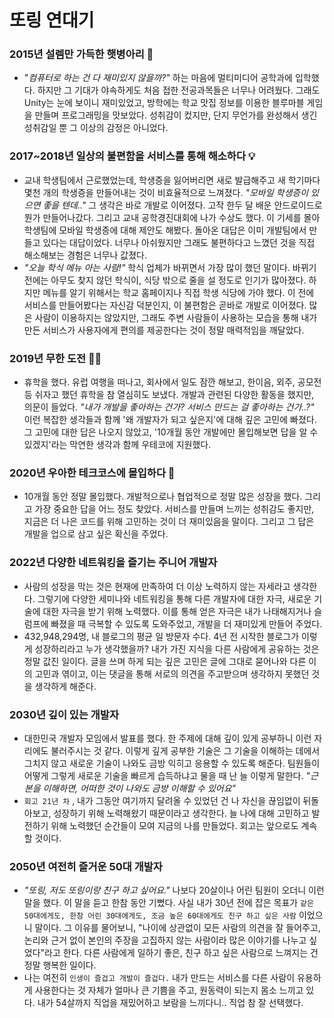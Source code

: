 # 또링 연대기

### 2015년 설렘만 가득한 햇병아리 🐣

- "*컴퓨터로 하는 건 다 재미있지 않을까?"* 하는 마음에 멀티미디어 공학과에 입학했다. 하지만 그 기대가 야속하게도 처음 접한 전공과목들은 너무나 어려웠다. 그래도 Unity는 눈에 보이니 재미있었고, 방학에는 학교 맛집 정보를 이용한 블루마블 게임을 만들며 프로그래밍을 맛보았다. 성취감이 컸지만, 단지 무언가를 완성해서 생긴 성취감일 뿐 그 이상의 감정은 아니었다.

### 2017~2018년 일상의 불편함을 서비스를 통해 해소하다 💡

- 교내 학생팀에서 근로했었는데, 학생증을 잃어버리면 새로 발급해주고 새 학기마다 몇천 개의 학생증을 만들어내는 것이 비효율적으로 느껴졌다. *"모바일 학생증이 있으면 좋을 텐데.."* 그 생각은 바로 개발로 이어졌다. 고작 한두 달 배운 안드로이드로 뭔가 만들어나갔다. 그리고 교내 공학경진대회에 나가 수상도 했다. 이 기세를 몰아 학생팀에 모바일 학생증에 대해 제안도 해봤다. 돌아온 대답은 이미 개발팀에서 만들고 있다는 대답이었다. 너무나 아쉬웠지만 그래도 불편하다고 느꼈던 것을 직접 해소해보는 경험은 너무나 값졌다.
- *"오늘 학식 메뉴 아는 사람!"* 학식 업체가 바뀌면서 가장 많이 했던 말이다. 바뀌기 전에는 아무도 찾지 않던 학식이, 식당 밖으로 줄을 설 정도로 인기가 많아졌다. 하지만 메뉴를 알기 위해서는 학교 홈페이지나 직접 학생 식당에 가야 했다. 이 전에 서비스를 만들어봤다는 자신감 덕분인지, 이 불편함은 곧바로 개발로 이어졌다. 많은 사람이 이용하지는 않았지만, 그래도 주변 사람들이 사용하는 모습을 통해 내가 만든 서비스가 사용자에게 편의를 제공한다는 것이 정말 매력적임을 깨달았다.

### 2019년 무한 도전 🏃🏻

- 휴학을 했다. 유럽 여행을 떠나고, 회사에서 일도 잠깐 해보고, 한이음, 외주, 공모전 등 쉬자고 했던 휴학을 참 열심히도 보냈다. 개발과 관련된 다양한 활동을 했지만, 의문이 들었다. *"내가 개발을 좋아하는 건가? 서비스 만드는 걸 좋아하는 건가..?"* 이런 복잡한 생각들과 함께 '왜 개발자가 되고 싶은지'에 대해 깊은 고민에 빠졌다. 그 고민에 대한 답은 나오지 않았고, '10개월 동안 개발에만 몰입해보면 답을 알 수 있겠지'라는 막연한 생각과 함께 우테코에 지원했다.

### 2020년 우아한 테크코스에 몰입하다 🎯

- 10개월 동안 정말 몰입했다. 개발적으로나 협업적으로 정말 많은 성장을 했다. 그리고 가장 중요한 답을 어느 정도 찾았다. 서비스를 만들며 느끼는 성취감도 좋지만, 지금은 더 나은 코드를 위해 고민하는 것이 더 재미있음을 말이다. 그리고 그 답은 개발을 업으로 삼고 싶은 확신을 주었다.

### 2022년 다양한 네트워킹을 즐기는 주니어 개발자

- 사람의 성장을 막는 것은 현재에 만족하여 더 이상 노력하지 않는 자세라고 생각한다. 그렇기에 다양한 세미나와 네트워킹을 통해 다른 개발자에 대한 자극, 새로운 기술에 대한 자극을 받기 위해 노력했다. 이를 통해 얻은 자극은 내가 나태해지거나 슬럼프에 빠졌을 때 극복할 수 있도록 도와주었고, 개발을 더 재미있게 만들어 주었다.
- 432,948,294명, 내 블로그의 평균 일 방문자 수다. 4년 전 시작한 블로그가 이렇게 성장하리라고 누가 생각했을까? 내가 가진 지식을 다른 사람에게 공유하는 것은 정말 값진 일이다. 글을 쓰며 하게 되는 깊은 고민은 글에 그대로 묻어나와 다른 이의 고민과 엮이고, 이는 댓글을 통해 서로의 의견을 주고받으며 생각하지 못했던 것을 생각하게 해준다.

### 2030년 깊이 있는 개발자

- 대한민국 개발자 모임에서 발표를 했다. 한 주제에 대해 깊이 있게 공부하니 이런 자리에도 불러주시는 것 같다. 이렇게 깊게 공부한 기술은 그 기술을 이해하는 데에서 그치지 않고 새로운 기술이 나와도 금방 익히고 응용할 수 있도록 해준다. 팀원들이 어떻게 그렇게 새로운 기술을 빠르게 습득하냐고 물을 때 난 늘 이렇게 말한다. *"근본을 이해하면, 어떠한 것이 나와도 금방 이해할 수 있어요"*
- `회고 21년 차` , 내가 그동안 여기까지 달려올 수 있었던 건 나 자신을 끊임없이 뒤돌아보고, 성장하기 위해 노력해왔기 때문이라고 생각한다. 늘 나에 대해 고민하고 발전하기 위해 노력했던 순간들이 모여 지금의 나를 만들었다. 회고는 앞으로도 계속할 것이다.

### 2050년 여전히 즐거운 50대 개발자

- *"또링, 저도 또링이랑 친구 하고 싶어요."*  나보다 20살이나 어린 팀원이 오더니 이런 말을 했다. 이 말을 듣고 한참 동안 기뻤다. 사실 내가 30년 전에 잡은 목표가 `같은 50대에게도, 한참 어린 30대에게도, 조금 높은 60대에게도 친구 하고 싶은 사람` 이었으니 말이다. 그 이유를 물어보니, "나이에 상관없이 모든 사람의 의견을 잘 들어주고, 논리와 근거 없이 본인의 주장을 고집하지 않는 사람이라 많은 이야기를 나누고 싶었다"라고 한다. 다른 사람에게 일하기 좋은, 친구 하고 싶은 사람으로 느껴지는 건 정말 행복한 일이다.
- 나는 여전히 `인생이 즐겁고 개발이 즐겁다.` 내가 만드는 서비스를 다른 사람이 유용하게 사용한다는 것 자체가 얼마나 큰 기쁨을 주고, 원동력이 되는지 몸소 느끼고 있다. 내가 54살까지 직업을 재밌어하고 보람을 느끼다니.. 직업 참 잘 선택했다.
